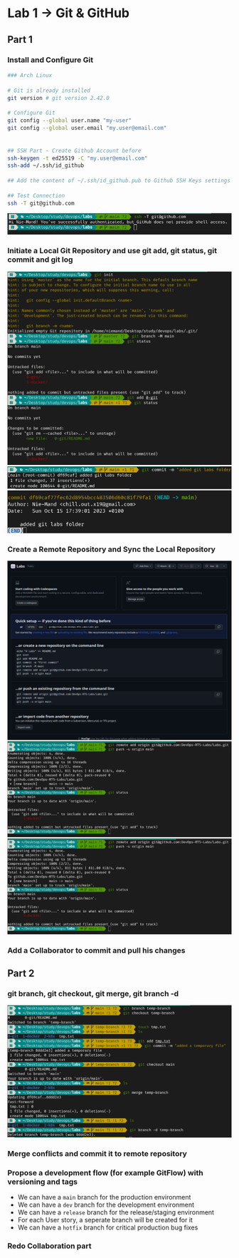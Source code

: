 # Lab 1 → Git & GitHub

## Part 1

### Install and Configure Git
```sh
### Arch Linux

# Git is already installed
git version # git version 2.42.0

# Configure Git
git config --global user.name "my-user"
git config --global user.email "my.user@email.com"


## SSH Part - Create Github Account before
ssh-keygen -t ed25519 -C "my.user@email.com"
ssh-add ~/.ssh/id_github

## Add the content of ~/.ssh/id_github.pub to Github SSH Keys settings

## Test Connection
ssh -T git@github.com
```
![](assets/ssh.png)

### Initiate a Local Git Repository and use git add, git status, git commit and git log

![](assets/init.png)
![](assets/commit.png)
![](assets/logs.png)

### Create a Remote Repository and Sync the Local Repository
![](assets/empty%20repo.png)
![](assets/remote.png)
![](assets/remote.png)

### Add a Collaborator to commit and pull his changes

## Part 2

### git branch, git checkout, git merge, git branch -d
![](assets/branch.png)

### Merge conflicts and commit it to remote repository


### Propose a development flow (for example GitFlow) with versioning and tags
- We can have a `main` branch for the production environment
- We can have a `dev` branch for the development environment
- We can have a `release` branch for the release/staging environment
- For each User story, a seperate branch will be created for it
- We can have a `hotfix` branch for critical production bug fixes

### Redo Collaboration part